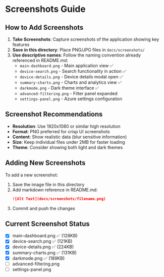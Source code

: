 # Screenshots Guide

## How to Add Screenshots

1. **Take Screenshots**: Capture screenshots of the application showing key features
2. **Save in this directory**: Place PNG/JPG files in `docs/screenshots/`
3. **Use descriptive names**: Follow the naming convention already referenced in README.md:
   - `main-dashboard.png` - Main application view ✅
   - `device-search.png` - Search functionality in action ✅
   - `device-details.png` - Device details modal open ✅
   - `summary-charts.png` - Charts and analytics view ✅
   - `darkmode.png` - Dark theme interface ✅
   - `advanced-filtering.png` - Filter panel expanded
   - `settings-panel.png` - Azure settings configuration

## Screenshot Recommendations

- **Resolution**: Use 1920x1080 or similar high resolution
- **Format**: PNG preferred for crisp UI screenshots
- **Content**: Show realistic data (blur sensitive information)
- **Size**: Keep individual files under 2MB for faster loading
- **Theme**: Consider showing both light and dark themes

## Adding New Screenshots

To add a new screenshot:
1. Save the image file in this directory
2. Add markdown reference in README.md:
   ```markdown
   ![Alt Text](docs/screenshots/filename.png)
   ```
3. Commit and push the changes

## Current Screenshot Status

- [x] main-dashboard.png ✅ (128KB)
- [x] device-search.png ✅ (121KB)  
- [x] device-details.png ✅ (224KB)
- [x] summary-charts.png ✅ (131KB)
- [x] darkmode.png ✅ (189KB)
- [ ] advanced-filtering.png
- [ ] settings-panel.png